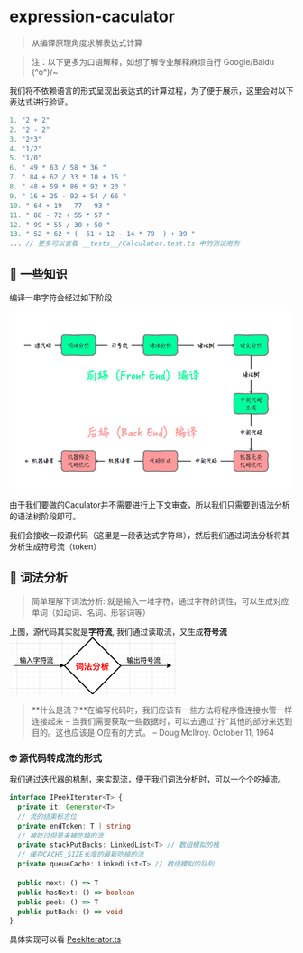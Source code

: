 # expression-caculator

> 从编译原理角度求解表达式计算

> 注：以下更多为口语解释，如想了解专业解释麻烦自行 Google/Baidu \(^o^)/~

我们将不依赖语言的形式呈现出表达式的计算过程，为了便于展示，这里会对以下表达式进行验证。

``` js
1. "2 + 2"
2. "2 - 2"
3. "2*3"
4. "1/2"
5. "1/0"
6. " 49 * 63 / 58 * 36 "
7. " 84 + 62 / 33 * 10 + 15 "
8. " 48 + 59 * 86 * 92 * 23 "
9. " 16 + 25 - 92 + 54 / 66 "
10. " 64 + 19 - 77 - 93 "
11. " 88 - 72 + 55 * 57 "
12. " 99 * 55 / 30 + 50 "
13. " 52 * 62 * (  61 + 12 - 14 * 79  ) + 39 "
... // 更多可以查看 __tests__/Calculator.test.ts 中的测试用例
```

## 🤠 一些知识

编译一串字符会经过如下阶段

![编译过程](./image/img3.png)

由于我们要做的Caculator并不需要进行上下文审查，所以我们只需要到语法分析的语法树阶段即可。

我们会接收一段源代码（这里是一段表达式字符串），然后我们通过词法分析将其分析生成符号流（token）

##  🤠 词法分析

> 简单理解下词法分析: 就是输入一堆字符，通过字符的词性，可以生成对应单词（如动词、名词、形容词等）

上图，源代码其实就是**字符流**, 我们通过读取流，又生成**符号流**![词法分析](./image/img4.png)

> **什么是流？**在编写代码时，我们应该有一些方法将程序像连接水管一样连接起来 – 当我们需要获取一些数据时，可以去通过"拧"其他的部分来达到目的。这也应该是IO应有的方式。 – Doug McIlroy. October 11, 1964

### 🤓 源代码转成流的形式

我们通过迭代器的机制，来实现流，便于我们词法分析时，可以一个个吃掉流。

``` typescript
interface IPeekIterator<T> {
  private it: Generator<T>
  // 流的结束标志位
  private endToken: T | string
  // 被吃过但是未被吃掉的流
  private stackPutBacks: LinkedList<T> // 数组模拟的栈
  // 缓存CACHE_SIZE长度的最新吃掉的流
  private queueCache: LinkedList<T> // 数组模拟的队列
  
  public next: () => T
  public hasNext: () => boolean
  public peek: () => T
  public putBack: () => void
}
```

具体实现可以看 [PeekIterator.ts](./src/PeekIterator.ts)

